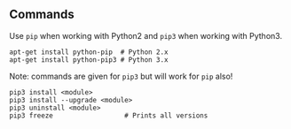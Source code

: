 ## Commands

Use `pip` when working with Python2 and `pip3` when working with Python3.

    apt-get install python-pip  # Python 2.x
    apt-get install python-pip3 # Python 3.x

Note: commands are given for `pip3` but will work for `pip` also!

    pip3 install <module>
    pip3 install --upgrade <module>
    pip3 uninstall <module>
    pip3 freeze                  # Prints all versions
